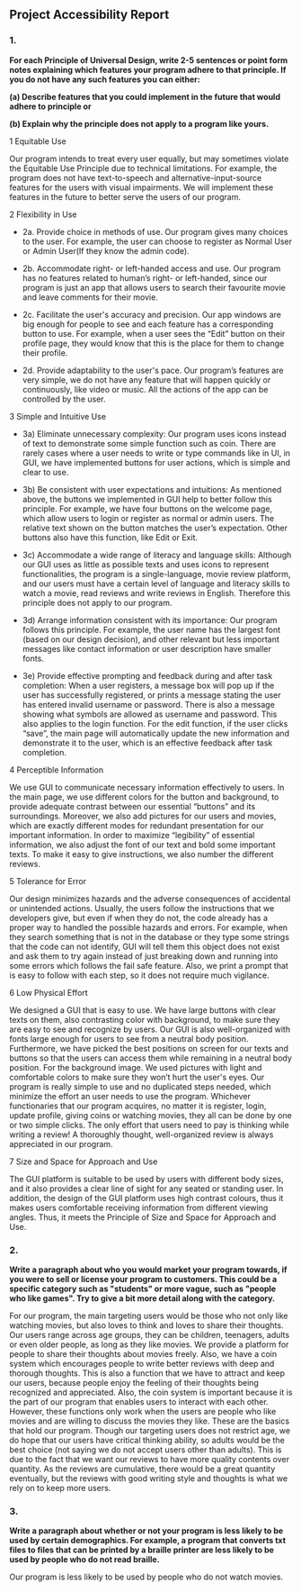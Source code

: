 ## Project Accessibility Report

### 1.

**For each Principle of Universal Design, write 2-5 sentences or point form notes explaining which features your program adhere to that principle. If you do not have any such features you can either:**

**(a) Describe features that you could implement in the future that would adhere to principle or**

**(b) Explain why the principle does not apply to a program like yours.**

1 Equitable Use

Our program intends to treat every user equally, but may sometimes violate the Equitable Use Principle due to technical limitations. For example, the program does not have text-to-speech and alternative-input-source features for the users with visual impairments. We will implement these features in the future to better serve the users of our program.

2 Flexibility in Use

- 2a. Provide choice in methods of use.
  Our program gives many choices to the user. For example, the user can choose to register as Normal User or Admin User(If they know the admin code).

- 2b. Accommodate right- or left-handed access and use.
  Our program has no features related to human’s right- or left-handed, since our program is just an app that allows users to search their favourite movie and leave comments for their movie.

- 2c. Facilitate the user's accuracy and precision.
  Our app windows are big enough for people to see and each feature has a corresponding button to use. For example, when a user sees the “Edit” button on their profile page, they would know that this is the place for them to change their profile.

- 2d. Provide adaptability to the user's pace.
  Our program’s features are very simple, we do not have any feature that will happen quickly or continuously, like video or music.  All the actions of the app can be controlled by the user.



3 Simple and Intuitive Use
- 3a) Eliminate unnecessary complexity:
  Our program uses icons instead of text to demonstrate some simple function such as coin. There are rarely cases where a user needs to write or type commands like in UI, in GUI, we have implemented buttons for user actions, which is simple and clear to use.

- 3b) Be consistent with user expectations and intuitions:
  As mentioned above, the buttons we implemented in GUI help to better follow this principle. For example, we have four buttons on the welcome page, which allow users to login or register as normal or admin users. The relative text shown on the button matches the user’s expectation. Other buttons also have this function, like Edit or Exit.

- 3c) Accommodate a wide range of literacy and language skills:
  Although our GUI uses as little as possible texts and uses icons to represent functionalities, the program is a single-language, movie review platform, and our users must have a certain level of language and literacy skills to watch a movie, read reviews and write reviews in English. Therefore this principle does not apply to our program.

- 3d) Arrange information consistent with its importance:
  Our program follows this principle. For example, the user name has the largest font (based on our design decision), and other relevant but less important messages like contact information or user description have smaller fonts.

- 3e) Provide effective prompting and feedback during and after task completion:
  When a user registers, a message box will pop up if the user has successfully registered, or prints a message stating the user has entered invalid username or password. There is also a message showing what symbols are allowed as username and password. This also applies to the login function. For the edit function, if the user clicks “save”, the main page will automatically update the new information and demonstrate it to the user, which is an effective feedback after task completion.


4 Perceptible Information

We use GUI to communicate necessary information effectively to users. In the main page, we use different colors for the button and background, to provide adequate contrast between our essential “buttons” and its surroundings. Moreover, we also add pictures for our users and movies, which are exactly different modes for redundant presentation for our important information. In order to maximize “legibility” of essential information, we also adjust the font of our text and bold some important texts. To make it easy to give instructions, we also number the different reviews.


5 Tolerance for Error

Our design minimizes hazards and the adverse consequences of accidental or unintended actions. Usually, the users follow the instructions that we developers give, but even if when they do not, the code already has a proper way to handled the possible hazards and errors. For example, when they search something that is not in the database or they type some strings that the code can not identify, GUI will tell them this object does not exist and ask them to try again instead of just breaking down and running into some errors which follows the fail safe feature. Also, we print a prompt that is easy to follow with each step, so it does not require much vigilance.


6 Low Physical Effort

We designed a GUI that is easy to use. We have large buttons with clear texts on them, also contrasting color with background,  to make sure they are easy to see and recognize by users. Our GUI is also well-organized with fonts large enough for users to see from a neutral body position. Furthermore, we have picked the best positions on screen for our texts and buttons so that the users can access them while remaining in a neutral body position. For the background image. We used pictures with light and comfortable colors to make sure they won’t hurt the user's eyes. Our program is really simple to use and no duplicated steps needed, which minimize the effort an user needs to use the program. Whichever functionaries that our program acquires, no matter it is register, login, update profile, giving coins or watching movies, they all can be done by one or two simple clicks. The only effort that users need to pay is thinking while writing a review! A thoroughly thought, well-organized review is always appreciated in our program.


7 Size and Space for Approach and Use

The GUI platform is suitable to be used by users with different body sizes, and it also provides a clear line of sight for any seated or standing user. In addition, the design of the GUI platform uses high contrast colours, thus it makes users comfortable receiving information from different viewing angles. Thus, it meets the Principle of Size and Space for Approach and Use.


### 2.
**Write a paragraph about who you would market your program towards, if you were to sell or license your program to customers. This could be a specific category such as "students" or more vague, such as "people who like games". Try to give a bit more detail along with the category.**

For our program, the main targeting users would be those who not only like watching movies, but also loves to think and loves to share their thoughts. Our users range across age groups, they can be children, teenagers, adults or even older people, as long as they like movies. We provide a platform for people to share their thoughts about movies freely. Also, we have a coin system which encourages people to write better reviews with deep and thorough thoughts. This is also a function that we have to attract and keep our users, because people enjoy the feeling of their thoughts being recognized and appreciated. Also, the coin system is important because it is the part of our program that enables users to interact with each other. However, these functions only work when the users are people who like movies and are willing to discuss the movies they like. These are the basics that hold our program. Though our targeting users does not restrict age, we do hope that our users have critical thinking ability, so adults would be the best choice (not saying we do not accept users other than adults). This is due to the fact that we want our reviews to have more quality contents over quantity. As the reviews are cumulative, there would be a great quantity eventually, but the reviews with good writing style and thoughts is what we rely on to keep more users.


### 3.
**Write a paragraph about whether or not your program is less likely to be used by certain demographics. For example, a program that converts txt files to files that can be printed by a braille printer are less likely to be used by people who do not read braille.**

Our program is less likely to be used by people who do not watch movies. 
